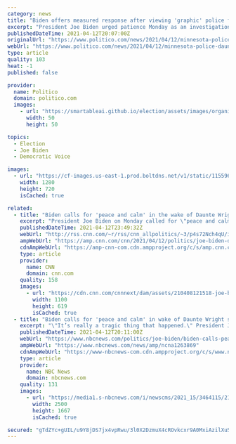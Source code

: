 ```yaml
---
category: news
title: "Biden offers measured response after viewing 'graphic' police footage of Daunte Wright's death"
excerpt: "President Joe Biden urged patience Monday as an investigation begins into the fatal police shooting of Daunte Wright, a 20-year-old Black man, during a traffic stop in a Minneapolis suburb. “I think we got to wait and see what the investigation shows."
publishedDateTime: 2021-04-12T20:07:00Z
originalUrl: "https://www.politico.com/news/2021/04/12/minnesota-police-daunte-wright-taser-480983"
webUrl: "https://www.politico.com/news/2021/04/12/minnesota-police-daunte-wright-taser-480983"
type: article
quality: 103
heat: -1
published: false

provider:
  name: Politico
  domain: politico.com
  images:
    - url: "https://smartableai.github.io/election/assets/images/organizations/politico.com-50x50.jpg"
      width: 50
      height: 50

topics:
  - Election
  - Joe Biden
  - Democratic Voice

images:
  - url: "https://cf-images.us-east-1.prod.boltdns.net/v1/static/1155968404/cf4a5931-96d2-4004-9d6c-dd1671ead6c7/309c91bb-a5f4-42ed-9ba4-f4435907107d/1280x720/match/image.jpg"
    width: 1280
    height: 720
    isCached: true

related:
  - title: "Biden calls for 'peace and calm' in the wake of Daunte Wright's fatal encounter with police in Minnesota"
    excerpt: "President Joe Biden on Monday called for \"peace and calm\" in the wake of Daunte Wright's fatal encounter with police in Minnesota, saying his death does not justify violence or looting.\n    \n"
    publishedDateTime: 2021-04-12T23:49:32Z
    webUrl: "http://rss.cnn.com/~r/rss/cnn_allpolitics/~3/p4s72Nch4qU/index.html"
    ampWebUrl: "https://amp.cnn.com/cnn/2021/04/12/politics/joe-biden-daunte-wright-brooklyn-center-police-shooting/index.html"
    cdnAmpWebUrl: "https://amp-cnn-com.cdn.ampproject.org/c/s/amp.cnn.com/cnn/2021/04/12/politics/joe-biden-daunte-wright-brooklyn-center-police-shooting/index.html"
    type: article
    provider:
      name: CNN
      domain: cnn.com
    quality: 158
    images:
      - url: "https://cdn.cnn.com/cnnnext/dam/assets/210408121518-joe-biden-april-8-2021-super-tease.jpg"
        width: 1100
        height: 619
        isCached: true
  - title: "Biden calls for 'peace and calm' in wake of Daunte Wright shooting in Minnesota"
    excerpt: "\"It’s really a tragic thing that happened.\" President Joe Biden on Monday called for \"peace and calm\" in the wake of the\"tragic\" fatal police shooting of Daunte Wright in Minnesota. \"I haven’t called Daunte Wright’s family, but my prayers are with ..."
    publishedDateTime: 2021-04-12T20:11:00Z
    webUrl: "https://www.nbcnews.com/politics/joe-biden/biden-calls-peace-calm-wake-daunte-wright-shooting-minnesota-n1263869"
    ampWebUrl: "https://www.nbcnews.com/news/amp/ncna1263869"
    cdnAmpWebUrl: "https://www-nbcnews-com.cdn.ampproject.org/c/s/www.nbcnews.com/news/amp/ncna1263869"
    type: article
    provider:
      name: NBC News
      domain: nbcnews.com
    quality: 131
    images:
      - url: "https://media1.s-nbcnews.com/i/newscms/2021_15/3464115/210412-joe-biden-se-331p_d58121e60bb761947525ecc6dbd52fb0.jpg"
        width: 2500
        height: 1667
        isCached: true

secured: "gTdZYc+gUIL/u9Y8jDS7jx4vpRwu/3l0X2DzmuX4cROvkcxr9A0MxiAzilXu5KGJFJ4zbvhoHrk9c2EfqZ6sgb5mCAtWoNbEEFfvKiLVSKxr5GXoRQSpfeHGAIYqr17bRqwk/gsmTFK9Kk4p7ZLvRUOR4u54XIsL204gKw51+zXc/ojQQTRCOR45rXr14nDB7fNj2HEwAIcKmKRNiwcjL8tpNB9WPFyFw2wHvAJX4YGf56Uq2VFNoMXJ1HKGU0B4XFCoGg8ZMR6kZUSMpEOEh/5og0QgCigM+LO1UXze6IIWoByO/PmMJesb9uS6EK1k/dy4GLVIOjRfmdAY3bubI83TkE0hSJgX64i1vSqQ23c=;/kNMvnFiD89+XXu9u3clDQ=="
---
```


